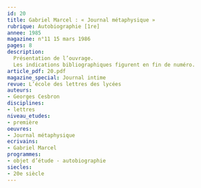 ```yaml
---
id: 20
title: Gabriel Marcel : « Journal métaphysique »
rubrique: Autobiographie [1re]
annee: 1985
magazine: n°11 15 mars 1986
pages: 8
description: 
  Présentation de l’ouvrage.
  Les indications bibliographiques figurent en fin de numéro.
article_pdf: 20.pdf
magazine_special: Journal intime
revue: L’école des lettres des lycées
auteurs:
- Georges Cesbron
disciplines:
- lettres
niveau_etudes:
- première
oeuvres:
- Journal métaphysique
ecrivains:
- Gabriel Marcel
programmes:
- objet d’étude - autobiographie
siecles:
- 20e siècle
---
```

